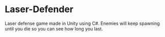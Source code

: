 # Laser-Defender
Laser defense game made in Unity using C#. Enemies will keep spawning until you die so you can see how long you last.

